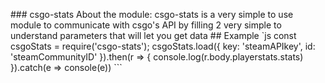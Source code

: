 # # #   c s g o - s t a t s  
 A b o u t   t h e   m o d u l e :   c s g o - s t a t s   i s   a   v e r y   s i m p l e   t o    
 u s e   m o d u l e   t o   c o m m u n i c a t e   w i t h   c s g o ' s   A P I   b y   f i l l i n g   2   v e r y   s i m p l e   t o   u n d e r s t a n d   p a r a m e t e r s   t h a t   w i l l   l e t   y o u   g e t   d a t a  
# #  E x a m p l e   ` ` ` js c o n s t   c s g o S t a t s   =   r e q u i r e ( ' c s g o - s t a t s ' ) ; 
 
     c s g o S t a t s . l o a d ( {  
             k e y :   ' s t e a m A P I k e y ' ,  
             i d :   ' s t e a m C o m m u n i t y I D '  
         } ) . t h e n ( r   = >   {  
               c o n s o l e . l o g ( r . b o d y . p l a y e r s t a t s . s t a t s )  
         } ) . c a t c h ( e   = >   c o n s o l e ( e ) ) ```
